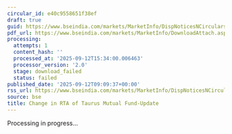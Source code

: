 ```yaml
---
circular_id: e40c9558651f38ef
draft: true
guid: https://www.bseindia.com/markets/MarketInfo/DispNoticesNCirculars.aspx?Noticeid={003A991B-20E5-4CB8-A7EE-16AEBDBE8522}&noticeno=20250912-48&dt=09/12/2025&icount=48&totcount=101&flag=0
pdf_url: https://www.bseindia.com/markets/MarketInfo/DownloadAttach.aspx?id=20250912-48&attachedId=
processing:
  attempts: 1
  content_hash: ''
  processed_at: '2025-09-12T15:34:00.006463'
  processor_version: '2.0'
  stage: download_failed
  status: failed
published_date: '2025-09-12T09:09:37+00:00'
rss_url: https://www.bseindia.com/markets/MarketInfo/DispNoticesNCirculars.aspx?Noticeid={003A991B-20E5-4CB8-A7EE-16AEBDBE8522}&noticeno=20250912-48&dt=09/12/2025&icount=48&totcount=101&flag=0
source: bse
title: Change in RTA of Taurus Mutual Fund-Update
---
```


Processing in progress...